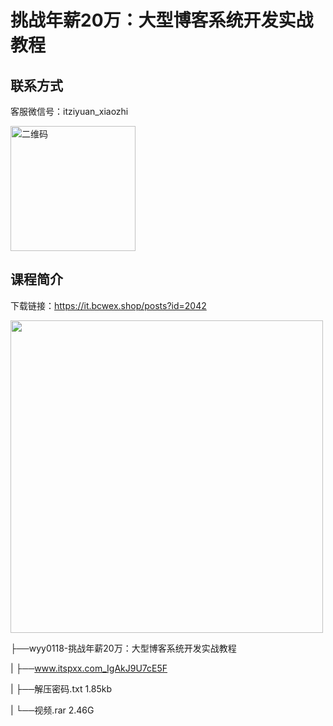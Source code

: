 # 挑战年薪20万：大型博客系统开发实战教程

## 联系方式

客服微信号：itziyuan_xiaozhi

<img src="https://ziyuanyun.oss-cn-guangzhou.aliyuncs.com/common/20240614073449/666b82192834a.jpg" width="200" height="200" alt="二维码">

## 课程简介

下载链接：https://it.bcwex.shop/posts?id=2042

<img src="https://ziyuanyun.oss-cn-guangzhou.aliyuncs.com/yun/20240515183635/66449033520d3.jpg" width="500" alt="">

  ├──wyy0118-挑战年薪20万：大型博客系统开发实战教程

 | ├──www.itspxx.com_IgAkJ9U7cE5F

 | ├──解压密码.txt 1.85kb

 | └──视频.rar 2.46G

  